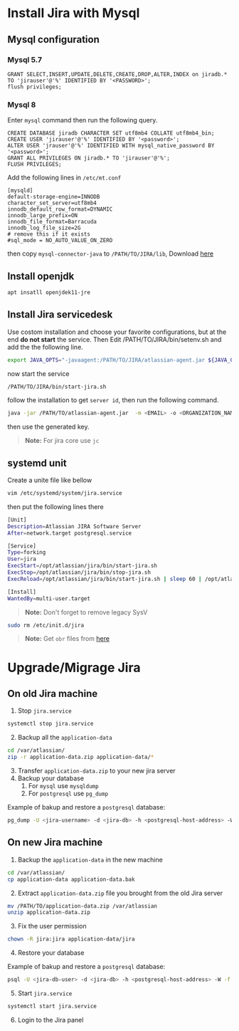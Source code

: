 # Install Jira with Mysql

## Mysql configuration

### Mysql 5.7

```mysql
GRANT SELECT,INSERT,UPDATE,DELETE,CREATE,DROP,ALTER,INDEX on jiradb.* TO 'jirauser'@'%' IDENTIFIED BY '<PASSWORD>';
flush privileges;
```

### Mysql 8

Enter ```mysql``` command then run the following query.

```mysql
CREATE DATABASE jiradb CHARACTER SET utf8mb4 COLLATE utf8mb4_bin;
CREATE USER 'jirauser'@'%' IDENTIFIED BY '<password>'; 
ALTER USER 'jrauser'@'%' IDENTIFIED WITH mysql_native_password BY '<password>';
GRANT ALL PRIVILEGES ON jiradb.* TO 'jirauser'@'%'; 
FLUSH PRIVILEGES;
```

Add the following lines in ```/etc/mt.conf```
```mysql
[mysqld]
default-storage-engine=INNODB
character_set_server=utf8mb4
innodb_default_row_format=DYNAMIC
innodb_large_prefix=ON
innodb_file_format=Barracuda
innodb_log_file_size=2G
# remove this if it exists
#sql_mode = NO_AUTO_VALUE_ON_ZERO
```
then copy ```mysql-connector-java``` to ```/PATH/TO/JIRA/lib```, Download [here](https://dev.mysql.com/downloads/connector/j/8.0.html)

## Install openjdk
```bash
apt insatll openjdek11-jre
```

## Install Jira servicedesk
Use costom installation and choose your favorite configurations, but at the end **do not start** the service. Then Edit /PATH/TO/JIRA/bin/setenv.sh and add the the following line.

```bash
export JAVA_OPTS="-javaagent:/PATH/TO/JIRA/atlassian-agent.jar ${JAVA_OPTS}"
```

now start the service
```bash
/PATH/TO/JIRA/bin/start-jira.sh
```
follow the installation to get ```server id```, then run the following command.
```bash
java -jar /PATH/TO/atlassian-agent.jar  -m <EMAIL> -o <ORGANIZATION_NAME> -p jsd -s <SERVER_ID>
```
then use the generated key.

> **Note:** For jira core use ```jc```


## systemd unit

Create a unite file like bellow

```bash
vim /etc/systemd/system/jira.service
```
then put the following lines there
```bash
[Unit]
Description=Atlassian JIRA Software Server
After=network.target postgresql.service

[Service]
Type=forking
User=jira
ExecStart=/opt/atlassian/jira/bin/start-jira.sh
ExecStop=/opt/atlassian/jira/bin/stop-jira.sh
ExecReload=/opt/atlassian/jira/bin/start-jira.sh | sleep 60 | /opt/atlassian/jira/bin/stop-jira.sh

[Install]
WantedBy=multi-user.target 
```

> **Note:** Don't forget to remove legacy SysV
```bash
sudo rm /etc/init.d/jira
```

> **Note:** Get ```obr``` files from [here](https://marketplace.atlassian.com/apps)


# Upgrade/Migrage Jira

## On old Jira machine

1. Stop `jira.service`
```bash
systemctl stop jira.service
```

2. Backup all the `application-data`
```bash
cd /var/atlassian/
zip -r application-data.zip application-data/*
```

3. Transfer `application-data.zip` to your new jira server
4. Backup your database
	1. For `mysql` use `mysqldump`
	1. For `postgresql` use `pg_dump`

Example of bakup and restore a `postgresql` database:
```bash
pg_dump -U <jira-username> -d <jira-db> -h <postgresql-host-address> -W  > jira-dumpfile
```

## On new Jira machine

1. Backup the `application-data` in the new machine
```bash
cd /var/atlassian/
cp application-data application-data.bak
```
2. Extract `application-data.zip` file you brought from the old Jira
	 server
```bash
mv /PATH/TO/application-data.zip /var/atlassian
unzip application-data.zip
```
3. Fix the user permission
```bash
chown -R jira:jira application-data/jira
```
4. Restore your database

Example of bakup and restore a `postgresql` database:
```bash
psql -U <jira-db-user> -d <jira-db> -h <postgresql-host-address> -W -f jira-dumpfile
```
5. Start `jira.service`
```bash
systemctl start jira.service
```
6. Login to the Jira panel
